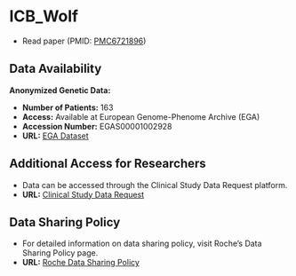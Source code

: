 # ICB_Wolf
- Read paper (PMID: [PMC6721896]([https://pubmed.ncbi.nlm.nih.gov/35623341/](https://pubmed.ncbi.nlm.nih.gov/29867230/)))

## Data Availability

**Anonymized Genetic Data:**
- **Number of Patients:** 163
- **Access:** Available at European Genome-Phenome Archive (EGA)
- **Accession Number:** EGAS00001002928
- **URL:** [EGA Dataset](https://www.ebi.ac.uk/ega/datasets/EGAS00001002928)

## Additional Access for Researchers

- Data can be accessed through the Clinical Study Data Request platform.
- **URL:** [Clinical Study Data Request](https://clinicalstudydatarequest.com/)

## Data Sharing Policy

- For detailed information on data sharing policy, visit Roche’s Data Sharing Policy page.
- **URL:** [Roche Data Sharing Policy](https://clinicalstudydatarequest.com/Study-Sponsors/Study-Sponsors-Roche.aspx)

